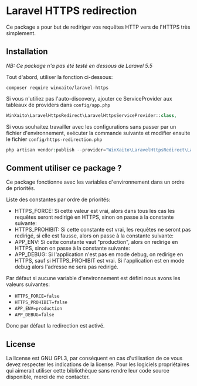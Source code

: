 # Laravel HTTPS redirection
Ce package a pour but de rediriger vos requêtes HTTP vers de l'HTTPS très simplement.

## Installation

*NB: Ce package n'a pas été testé en dessous de Laravel 5.5*


Tout d'abord, utiliser la fonction ci-dessous:

```
composer require winxaito/laravel-https
```

Si vous n'utiliez pas l'auto-discovery, ajouter ce ServiceProvider aux tableaux
de providers dans `config/app.php`

```php
WinXaito\LaravelHttpsRedirect\LaravelHttpsServiceProvider::class,
```

Si vous souhaitez travailler avec les configurations sans passer par un fichier 
d'environnement, exécuter la commande suivante et modifier ensuite le fichier 
`config/https-redirection.php`

```php
php artisan vendor:publish --provider="WinXaito\LaravelHttpsRedirect\LaravelHttpsServiceProvider"
```

## Comment utiliser ce package ?

Ce package fonctionne avec les variables d'environnement dans un ordre de priorités.

Liste des constantes par ordre de priorités:

- HTTPS_FORCE: Si cette valeur est vrai, alors dans tous les cas les requêtes seront redirigé en HTTPS, sinon on passe à la constante suivante:
- HTTPS_PROHIBIT: Si cette constante est vrai, les requêtes ne seront pas redirigé, si elle est fausse, alors on passe à la constante suivante:
- APP_ENV: Si cette constante vaut "production", alors on redirige en HTTPS, sinon on passe à la constante suivante:
- APP_DEBUG: Si l'application n'est pas en mode debug, on redirige en HTTPS, sauf si HTTPS_PROHIBIT est vrai. Si l'application est en mode debug alors l'adresse ne sera pas redirigé.

Par défaut si aucune variable d'environnement est défini nous avons les valeurs suivantes:

- `HTTPS_FORCE=false`
- `HTTPS_PROHIBIT=false`
- `APP_ENV=production`
- `APP_DEBUG=false`

Donc par défaut la redirection est activé.

## License

La license est GNU GPL3, par conséquent en cas d'utilisation de ce vous devez 
respecter les indications de la license. Pour les logiciels propriétaires qui 
aimerait utiliser cette bibliothèque sans rendre leur code source disponible, 
merci de me contacter.
